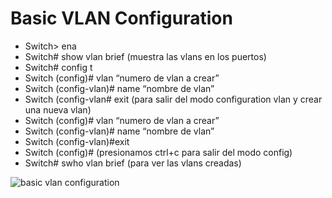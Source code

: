 # Basic VLAN Configuration
- Switch> ena
- Switch# show vlan brief (muestra las vlans en los puertos)
- Switch# config t
- Switch (config)# vlan “numero de vlan a crear”
- Switch (config-vlan)#  name “nombre de vlan”
- Switch (config-vlan# exit (para salir del modo configuration vlan y crear una nueva vlan)
- Switch (config)# vlan “numero de vlan a crear”
- Switch (config-vlan)# name “nombre de vlan”
- Switch (config-vlan)#exit
- Switch (config)# (presionamos ctrl+c para salir del modo config)
- Switch# swho vlan brief (para ver las vlans creadas)


![basic vlan configuration](https://github.com/btock/Cisco-network-tips/assets/14008255/6782b12c-1a4f-456c-bf87-4e5726c24b6c)
